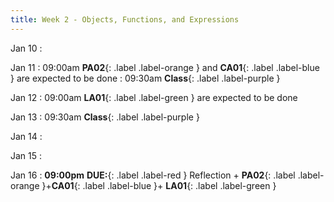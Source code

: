 ```yaml
---
title: Week 2 - Objects, Functions, and Expressions
---
```

Jan 10
: [](#)

Jan 11
 : 09:00am **PA02**{: .label .label-orange } and **CA01**{: .label .label-blue } are expected to be done
 : 09:30am **Class**{: .label .label-purple }

Jan 12
 : 09:00am **LA01**{: .label .label-green } are expected to be done


Jan 13
 : 09:30am **Class**{: .label .label-purple }

Jan 14
: [](#)

Jan 15
: [](#)

Jan 16
 : **09:00pm** **DUE:**{: .label .label-red } Reflection + **PA02**{: .label .label-orange }+**CA01**{: .label .label-blue }+ **LA01**{: .label .label-green } 

